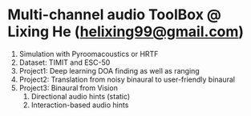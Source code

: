 # Multi-channel audio ToolBox @ Lixing He (helixing99@gmail.com)

1. Simulation with Pyroomacoustics or HRTF
2. Dataset: TIMIT and ESC-50
3. Project1: Deep learning DOA finding as well as ranging
4. Project2: Translation from noisy binaural to user-friendly binaural
5. Project3: Binaural from Vision 
    1) Directional audio hints (static)
    2) Interaction-based audio hints